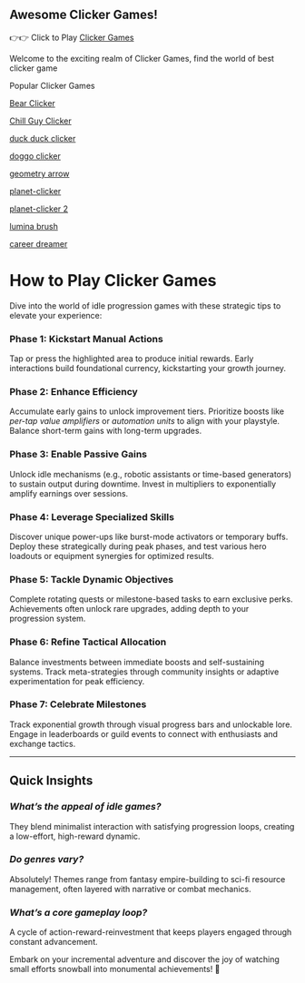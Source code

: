 ##  Awesome Clicker Games!
👉👉 Click to Play [Clicker Games](https://bearclicker.org/en)

Welcome to the exciting realm of Clicker Games, find the world of best clicker game

Popular Clicker Games

[Bear Clicker](https://bearclicker.org/en)

[Chill Guy Clicker](https://bearclicker.org/en/chillguyclicker)

[duck duck clicker](https://bearclicker.org/en/duckduckclicker)

[doggo clicker](https://bearclicker.org/en/doggoclicker)

[geometry arrow](https://geometryarrow.com/)

[planet-clicker](https://bearclicker.org/en/planet-clicker)

[planet-clicker 2](https://bearclicker.org/en/planet-clicker-2)

[lumina brush](https://luminarbrush.com/)

[career dreamer](https://careerdreamer.org/)

# **How to Play Clicker Games**  
Dive into the world of idle progression games with these strategic tips to elevate your experience:

###  **Phase 1: Kickstart Manual Actions**  
Tap or press the highlighted area to produce initial rewards. Early interactions build foundational currency, kickstarting your growth journey.

###  **Phase 2: Enhance Efficiency**  
Accumulate early gains to unlock improvement tiers. Prioritize boosts like *per-tap value amplifiers* or *automation units* to align with your playstyle. Balance short-term gains with long-term upgrades.

###  **Phase 3: Enable Passive Gains**  
Unlock idle mechanisms (e.g., robotic assistants or time-based generators) to sustain output during downtime. Invest in multipliers to exponentially amplify earnings over sessions.

###  **Phase 4: Leverage Specialized Skills**  
Discover unique power-ups like burst-mode activators or temporary buffs. Deploy these strategically during peak phases, and test various hero loadouts or equipment synergies for optimized results.

###  **Phase 5: Tackle Dynamic Objectives**  
Complete rotating quests or milestone-based tasks to earn exclusive perks. Achievements often unlock rare upgrades, adding depth to your progression system.

###  **Phase 6: Refine Tactical Allocation**  
Balance investments between immediate boosts and self-sustaining systems. Track meta-strategies through community insights or adaptive experimentation for peak efficiency.

### **Phase 7: Celebrate Milestones**  
Track exponential growth through visual progress bars and unlockable lore. Engage in leaderboards or guild events to connect with enthusiasts and exchange tactics.

---

## **Quick Insights**  
### *What’s the appeal of idle games?*  
They blend minimalist interaction with satisfying progression loops, creating a low-effort, high-reward dynamic.  

### *Do genres vary?*  
Absolutely! Themes range from fantasy empire-building to sci-fi resource management, often layered with narrative or combat mechanics.  

### *What’s a core gameplay loop?*  
A cycle of action-reward-reinvestment that keeps players engaged through constant advancement.  

Embark on your incremental adventure and discover the joy of watching small efforts snowball into monumental achievements! 🌟


<!--
**bear-clicker/bear-clicker** is a ✨ _special_ ✨ repository because its `README.md` (this file) appears on your GitHub profile.

Here are some ideas to get you started:

- 🔭 I’m currently working on ...
- 🌱 I’m currently learning ...
- 👯 I’m looking to collaborate on ...
- 🤔 I’m looking for help with ...
- 💬 Ask me about ...
- 📫 How to reach me: ...
- 😄 Pronouns: ...
- ⚡ Fun fact: ...
-->
